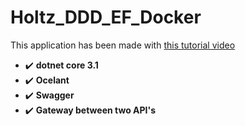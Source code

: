 # Holtz_DDD_EF_Docker

This application has been made with [this tutorial video](https://www.youtube.com/watch?v=A7blTLzVxyE)

* :heavy_check_mark: **dotnet core 3.1**
* :heavy_check_mark: **Ocelant**
* :heavy_check_mark: **Swagger**
* :heavy_check_mark: **Gateway between two API's**
